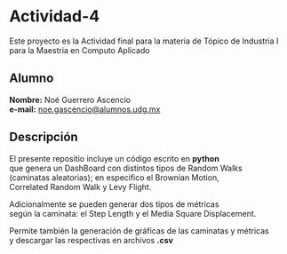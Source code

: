 # Actividad-4
Este proyecto es la Actividad final para la materia de 
Tópico de Industria I para la Maestria en Computo Aplicado 

## Alumno
**Nombre:** Noé Guerrero Ascencio  
**e-mail:** noe.gascencio@alumnos.udg.mx  

## Descripción
El presente repositio incluye un código escrito en **python**  
que genera un DashBoard con distintos tipos de Random Walks  
(caminatas aleatorias); en especifico el Brownian Motion,  
Correlated Random Walk y Levy Flight.

Adicionalmente se pueden generar dos tipos de métricas  
según la caminata: el Step Length y el Media Square Displacement.

Permite también la generación de gráficas de las caminatas y métricas  
y descargar las respectivas en archivos **.csv** 
